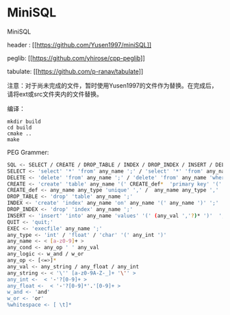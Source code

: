 # MiniSQL

MiniSQL

header : [[https://github.com/Yusen1997/miniSQL]]

peglib: [[https://github.com/yhirose/cpp-peglib]]

tabulate: [[https://github.com/p-ranav/tabulate]]


注意：对于尚未完成的文件，暂时使用Yusen1997的文件作为替换。在完成后，请将ext或src文件夹内的文件替换。

编译：

```
mkdir build
cd build
cmake ..
make
```


PEG Grammer:

```bash
SQL <- SELECT / CREATE / DROP_TABLE / INDEX / DROP_INDEX / INSERT / DELETE / QUIT / EXEC 
SELECT <- 'select' '*' 'from' any_name ';' / 'select' '*' 'from' any_name 'where' any_name any_cond (any_logic any_name any_cond)* ';'
DELETE <- 'delete' 'from' any_name ';' / 'delete' 'from' any_name 'where' any_name any_cond (any_logic any_name any_cond)* ';'
CREATE <- 'create' 'table' any_name '(' CREATE_def*  'primary key' '(' any_name ')' ')'';'
CREATE_def <- any_name any_type 'unique' ',' /  any_name any_type ',' 
DROP_TABLE <- 'drop' 'table' any_name ';'
INDEX <- 'create' 'index' any_name 'on' any_name '(' any_name ')' ';'
DROP_INDEX <- 'drop' 'index' any_name ';'
INSERT <- 'insert' 'into' any_name 'values' '(' (any_val ','?)* ')'  ';'
QUIT <- 'quit;'
EXEC <- 'execfile' any_name ';'
any_type <- 'int' / 'float' / 'char' '(' any_int ')'
any_name <- < [a-z0-9]+ >
any_cond <- any_op ' ' any_val
any_logic <- w_and / w_or
any_op <- [<=>]*
any_val <- any_string / any_float / any_int
any_string <- < '\'' [a-z0-9A-Z-_]+ '\'' > 
any_int <-  < '-'?[0-9]+ >
any_float <-  < '-'?[0-9]*'.'[0-9]+ >
w_and <- 'and'
w_or <- 'or'
%whitespace <- [ \t]*
```